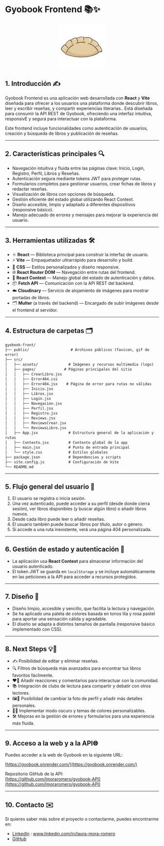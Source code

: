 # Gyobook Frontend 📚✨

<p align="center">
  <img src="./public/Gyobook.png" alt="Gyobook Logo" width="150" />
</p>


## 1. Introducción ✍️

Gyobook Frontend es una aplicación web desarrollada con **React** y **Vite** diseñada para ofrecer a los usuarios una plataforma donde descubrir libros, leer y escribir reseñas, y compartir experiencias literarias.. Está diseñada para consumir la API REST de Gyobook, ofreciendo una interfaz intuitiva, responsivE y segura para interactuar con la plataforma. 

Este frontend incluye funcionalidades como autenticación de usuarios, creación y búsqueda de libros y publicación de reseñas.

---

## 2. Características principales 🔍

- Navegación intuitiva y fluida entre las páginas clave: Inicio, Login, Registro, Perfil, Libros y Reseñas.
- Autenticación segura mediante tokens JWT para proteger rutas.
- Formularios completos para gestionar usuarios, crear fichas de libros y redactar reseñas.
- Visualización de libros con opciones de búsqueda.
- Gestión eficiente del estado global utilizando React Context.
- Diseño accesible, limpio y adaptado a diferentes dispositivos (responsive básico).
- Manejo adecuado de errores y mensajes para mejorar la experiencia del usuario.

---

## 3. Herramientas utilizadas 🛠️

- ⚛️ **React** — Biblioteca principal para construir la interfaz de usuario.
- ⚡ **Vite** — Empaquetador ultrarrápido para desarrollo y build.
- 🎨 **CSS** — Estilos personalizados y diseño responsive.
- 🌐 **React Router DOM** — Navegación entre rutas del frontend.
- 🧠 **React Context** — Manejo global del estado de autenticación y datos.
- 📦 **Fetch API** — Comunicación con la API REST del backend.
- ☁️ **Cloudinary** — Servicio de alojamiento de imágenes para mostrar portadas de libros.
- 🗂️ **Multer** (a través del backend) — Encargado de subir imágenes desde el frontend al servidor.

---

## 4. Estructura de carpetas 🗂️

```plaintext
gyobook-front/
├── public/                   # Archivos públicos (favicon, gif de error)
├── src/
│   ├── assets/              # Imágenes y recursos multimedia (logo)
│   ├── pages/             # Páginas principales del sitio
│   │   ├── CrearLibro.jsx
│   │   ├── Error404.css
│   │   ├── Error404.jsx    # Página de error para rutas no válidas
│   │   ├── Inicio.jsx
│   │   ├── Libros.jsx
│   │   ├── Login.jsx
│   │   ├── Navegacion.jsx
│   │   ├── Perfil.jsx
│   │   ├── Registro.jsx
│   │   ├── Reviews.jsx
│   │   ├── ReviewsCrear.jsx
│   │   └── ReviewsLibro.jsx     
│   ├── App.jsx              # Estructura general de la aplicación y rutas
│   ├── Contexto.jsx         # Contexto global de la app
│   ├── main.jsx             # Punto de entrada principal
│   └── style.css            # Estilos globales
├── package.json             # Dependencias y scripts
├── vite.config.js           # Configuración de Vite
└── README.md       
```

---

## 5. Flujo general del usuario 🤠

1. El usuario se registra o inicia sesión.
2. Una vez autenticado, puede acceder a su perfil (desde donde cierra sesión), ver libros disponibles (y buscar algún libro) o añadir libros nuevos.
3. Desde cada libro puede leer o añadir reseñas.
4. El usuario también puede buscar libros por título, autor o género.
5. Si accede a una ruta inexistente, verá una página 404 personalizada.

---

## 6. Gestión de estado y autenticación 🔐

- La aplicación usa **React Context** para almacenar información del usuario autenticado.
- El token JWT se guarda en `localStorage` y se incluye automáticamente en las peticiones a la API para acceder a recursos protegidos.

---

## 7. Diseño 🎨

- Diseño limpio, accesible y sencillo, que facilita la lectura y navegación. 
- Se ha aplicado una paleta de colores basada en tonos lila y rosa pastel para aportar una sensación cálida y agradable. 
- El diseño se adapta a distintos tamaños de pantalla (responsive básico implementado con CSS).

---

## 8. Next Steps 💡💫

- ✍️ Posibilidad de editar y eliminar reseñas.  
- 🔍 Filtros de búsqueda más avanzados para encontrar tus libros favoritos fácilmente.  
- ❤️‍🔥 Añadir reacciones y comentarios para interactuar con la comunidad.  
- 📚 Integración de clubs de lectura para compartir y debatir con otros lectores.  
- 🖼️👤 Posibilidad de cambiar la foto de perfil y añadir más detalles personales.  
- 🌙🎨 Implementar modo oscuro y temas de colores personalizables.  
- 🛠️ Mejoras en la gestión de errores y formularios para una experiencia más fluida.


---

## 9. Acceso a la web y a la API🌐

Puedes acceder a la web de Gyobook en la siguiente URL:

[https://gyobook.onrender.com/](https://gyobook.onrender.com/)

Repositorio GitHub de la API:  
[https://github.com/lmoraromero/gyobook-API](https://github.com/lmoraromero/gyobook-API)

---

## 10. Contacto ✉️

Si quieres saber más sobre el proyecto o contactarme, puedes encontrarme en:

- [LinkedIn](www.linkedin.com/in/laura-mora-romero) : www.linkedin.com/in/laura-mora-romero
- [GitHub](https://github.com/lmoraromero)
